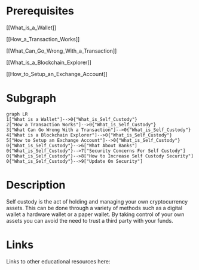 # Prerequisites
[[What_is_a_Wallet]]


[[How_a_Transaction_Works]]


[[What_Can_Go_Wrong_With_a_Transaction]]


[[What_is_a_Blockchain_Explorer]]


[[How_to_Setup_an_Exchange_Account]]

# Subgraph

```mermaid
graph LR
1["What is a Wallet"]-->0{"What_is_Self_Custody"}
2["How a Transaction Works"]-->0{"What_is_Self_Custody"}
3["What Can Go Wrong With a Transaction"]-->0{"What_is_Self_Custody"}
4["What is a Blockchain Explorer"]-->0{"What_is_Self_Custody"}
5["How to Setup an Exchange Account"]-->0{"What_is_Self_Custody"}
0{"What_is_Self_Custody"}-->6["What About Banks"]
0{"What_is_Self_Custody"}-->7["Security Concerns For Self Custody"]
0{"What_is_Self_Custody"}-->8["How to Increase Self Custody Security"]
0{"What_is_Self_Custody"}-->9["Update On Security"]
```



# Description
  
Self custody is the act of holding and managing your own cryptocurrency assets. This can be done through a variety of methods such as a digital wallet a hardware wallet or a paper wallet. By taking control of your own assets you can avoid the need to trust a third party with your funds.

# Links
Links to other educational resources here: